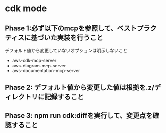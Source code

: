 # cdk mode

## Phase 1:必ず以下のmcpを参照して、ベストプラクティスに基づいた実装を行うこと

デフォルト値から変更していないオプションは明示しないこと

- aws-cdk-mcp-server
- aws-diagram-mcp-server
- aws-documentation-mcp-server

## Phase 2: デフォルト値から変更した値は根拠を.z/ディレクトリに記録すること

## Phase 3: npm run cdk:diffを実行して、変更点を確認すること
